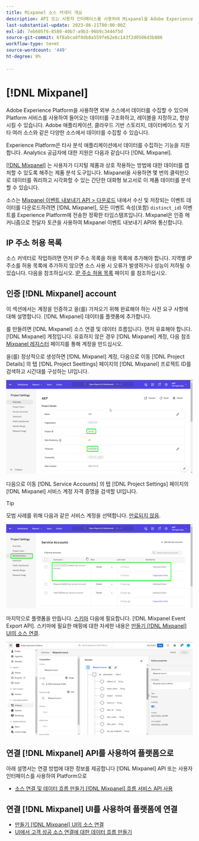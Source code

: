 ```yaml
---
title: Mixpanel 소스 커넥터 개요
description: API 또는 사용자 인터페이스를 사용하여 Mixpanel을 Adobe Experience Platform에 연결하는 방법을 알아봅니다.
last-substantial-update: 2023-06-21T00:00:00Z
exl-id: 7eb605f6-8580-40b7-a9b3-96b9c3444f5d
source-git-commit: 6f8abca8f0db8a559fe62e6c143f2d0506d3b886
workflow-type: tm+mt
source-wordcount: '449'
ht-degree: 0%

---
```


# [!DNL Mixpanel]

Adobe Experience Platform을 사용하면 외부 소스에서 데이터를 수집할 수 있으며 Platform 서비스를 사용하여 들어오는 데이터를 구조화하고, 레이블을 지정하고, 향상시킬 수 있습니다. Adobe 애플리케이션, 클라우드 기반 스토리지, 데이터베이스 및 기타 여러 소스와 같은 다양한 소스에서 데이터를 수집할 수 있습니다.

Experience Platform은 타사 분석 애플리케이션에서 데이터를 수집하는 기능을 지원합니다. Analytics 공급자에 대한 지원은 다음과 같습니다 [!DNL Mixpanel].

[[!DNL Mixpanel]](https://www.mixpanel.com) 는 사용자가 디지털 제품과 상호 작용하는 방법에 대한 데이터를 캡처할 수 있도록 해주는 제품 분석 도구입니다. Mixpanel을 사용하면 몇 번의 클릭만으로 데이터를 쿼리하고 시각화할 수 있는 간단한 대화형 보고서로 이 제품 데이터를 분석할 수 있습니다.

소스는 [Mixpanel 이벤트 내보내기 API > 다운로드](https://developer.mixpanel.com/reference/raw-event-export) 내에서 수신 및 저장되는 이벤트 데이터를 다운로드하려면 [!DNL Mixpanel], 모든 이벤트 속성(포함) `distinct_id`) 이벤트를 Experience Platform에 전송한 정확한 타임스탬프입니다. Mixpanel은 인증 메커니즘으로 전달자 토큰을 사용하여 Mixpanel 이벤트 내보내기 API와 통신합니다.

## IP 주소 허용 목록

소스 커넥터로 작업하려면 먼저 IP 주소 목록을 허용 목록에 추가해야 합니다. 지역별 IP 주소를 허용 목록에 추가하지 않으면 소스 사용 시 오류가 발생하거나 성능이 저하될 수 있습니다. 다음을 참조하십시오. [IP 주소 허용 목록](../../ip-address-allow-list.md) 페이지 를 참조하십시오.

## 인증 [!DNL Mixpanel] account

이 섹션에서는 계정을 인증하고 을(를) 가져오기 위해 완료해야 하는 사전 요구 사항에 대해 설명합니다. [!DNL Mixpanel] 데이터를 플랫폼에 추가합니다.

를 만들려면 [!DNL Mixpanel] 소스 연결 및 데이터 흐름입니다. 먼저 유효해야 합니다. [!DNL Mixpanel] 계정입니다. 유효하지 않은 경우 [!DNL Mixpanel] 계정, 다음 참조 [Mixpanel 레지스터](https://mixpanel.com/register/) 페이지를 통해 계정을 만드십시오.

을(를) 정상적으로 생성하면 [!DNL Mixpanel] 계정, 다음으로 이동 [!DNL Project Details] 의 탭 [!DNL Project Seettings] 페이지의 [!DNL Mixpanel] 프로젝트 ID를 검색하고 시간대를 구성하는 UI입니다.

![mixpanel-project-settings](../../images/tutorials/create/mixpanel-export-events/mixpanel-project-settings.png)

다음으로 이동 [!DNL Service Accounts] 의 탭 [!DNL Project Settings] 페이지의 [!DNL Mixpanel] 서비스 계정 자격 증명을 검색할 UI입니다.

>[!TIP]
>
>모범 사례를 위해 다음과 같은 서비스 계정을 선택합니다. [만료되지 않음](https://developer.mixpanel.com/reference/service-accounts#service-account-expiration).

![Mixpanel 서비스 계정](../../images/tutorials/create/mixpanel-export-events/mixpanel-service-account.png)

마지막으로 플랫폼을 만듭니다. [스키마](../../../xdm/schema/composition.md) 다음에 필요합니다. [!DNL Mixpanel Event Export API]. 스키마에 필요한 매핑에 대한 자세한 내용은 [만들기 [!DNL Mixpanel] UI의 소스 연결](../../tutorials/ui/create/analytics/mixpanel.md#additional-resources).

![스키마 만들기](../../images/tutorials/create/mixpanel-export-events/schema.png)

## 연결 [!DNL Mixpanel] API를 사용하여 플랫폼으로

아래 설명서는 연결 방법에 대한 정보를 제공합니다 [!DNL Mixpanel] API 또는 사용자 인터페이스를 사용하여 Platform으로

* [소스 연결 및 데이터 흐름 만들기 [!DNL Mixpanel] 흐름 서비스 API 사용](../../tutorials/api/create/analytics/mixpanel.md)

## 연결 [!DNL Mixpanel] UI를 사용하여 플랫폼에 연결

* [만들기 [!DNL Mixpanel] UI의 소스 연결](../../tutorials/ui/create/analytics/mixpanel.md)
* [UI에서 고객 성공 소스 연결에 대한 데이터 흐름 만들기](../../tutorials/ui/dataflow/analytics.md)
